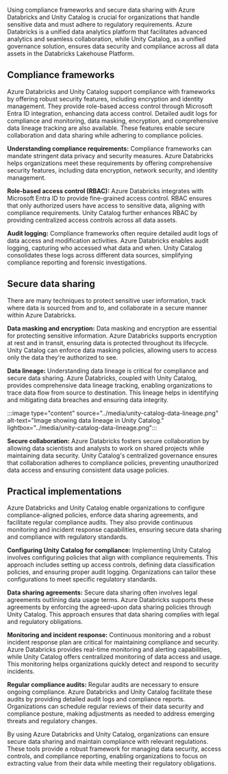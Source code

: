 Using compliance frameworks and secure data sharing with Azure Databricks and Unity Catalog is crucial for organizations that handle sensitive data and must adhere to regulatory requirements. Azure Databricks is a unified data analytics platform that facilitates advanced analytics and seamless collaboration, while Unity Catalog, as a unified governance solution, ensures data security and compliance across all data assets in the Databricks Lakehouse Platform.

## Compliance frameworks
Azure Databricks and Unity Catalog support compliance with frameworks by offering robust security features, including encryption and identity management. They provide role-based access control through Microsoft Entra ID integration, enhancing data access control. Detailed audit logs for compliance and monitoring, data masking, encryption, and comprehensive data lineage tracking are also available. These features enable secure collaboration and data sharing while adhering to compliance policies.

**Understanding compliance requirements:**
Compliance frameworks can mandate stringent data privacy and security measures. Azure Databricks helps organizations meet these requirements by offering comprehensive security features, including data encryption, network security, and identity management.

**Role-based access control (RBAC):**
Azure Databricks integrates with Microsoft Entra ID to provide fine-grained access control. RBAC ensures that only authorized users have access to sensitive data, aligning with compliance requirements. Unity Catalog further enhances RBAC by providing centralized access controls across all data assets.

**Audit logging:**
Compliance frameworks often require detailed audit logs of data access and modification activities. Azure Databricks enables audit logging, capturing who accessed what data and when. Unity Catalog consolidates these logs across different data sources, simplifying compliance reporting and forensic investigations.

## Secure data sharing
There are many techniques to protect sensitive user information, track where data is sourced from and to, and collaborate in a secure manner within Azure Databricks.

**Data masking and encryption:**
Data masking and encryption are essential for protecting sensitive information. Azure Databricks supports encryption at rest and in transit, ensuring data is protected throughout its lifecycle. Unity Catalog can enforce data masking policies, allowing users to access only the data they're authorized to see.

**Data lineage:**
Understanding data lineage is critical for compliance and secure data sharing. Azure Databricks, coupled with Unity Catalog, provides comprehensive data lineage tracking, enabling organizations to trace data flow from source to destination. This lineage helps in identifying and mitigating data breaches and ensuring data integrity.

:::image type="content" source="../media/unity-catalog-data-lineage.png" alt-text="Image showing data lineage in Unity Catalog." lightbox="../media/unity-catalog-data-lineage.png":::

**Secure collaboration:**
Azure Databricks fosters secure collaboration by allowing data scientists and analysts to work on shared projects while maintaining data security. Unity Catalog's centralized governance ensures that collaboration adheres to compliance policies, preventing unauthorized data access and ensuring consistent data usage policies.

## Practical implementations
Azure Databricks and Unity Catalog enable organizations to configure compliance-aligned policies, enforce data sharing agreements, and facilitate regular compliance audits. They also provide continuous monitoring and incident response capabilities, ensuring secure data sharing and compliance with regulatory standards.

**Configuring Unity Catalog for compliance:**
Implementing Unity Catalog involves configuring policies that align with compliance requirements. This approach includes setting up access controls, defining data classification policies, and ensuring proper audit logging. Organizations can tailor these configurations to meet specific regulatory standards.

**Data sharing agreements:**
Secure data sharing often involves legal agreements outlining data usage terms. Azure Databricks supports these agreements by enforcing the agreed-upon data sharing policies through Unity Catalog. This approach ensures that data sharing complies with legal and regulatory obligations.

**Monitoring and incident response:**
Continuous monitoring and a robust incident response plan are critical for maintaining compliance and security. Azure Databricks provides real-time monitoring and alerting capabilities, while Unity Catalog offers centralized monitoring of data access and usage. This monitoring helps organizations quickly detect and respond to security incidents.

**Regular compliance audits:**
Regular audits are necessary to ensure ongoing compliance. Azure Databricks and Unity Catalog facilitate these audits by providing detailed audit logs and compliance reports. Organizations can schedule regular reviews of their data security and compliance posture, making adjustments as needed to address emerging threats and regulatory changes.

By using Azure Databricks and Unity Catalog, organizations can ensure secure data sharing and maintain compliance with relevant regulations. These tools provide a robust framework for managing data security, access controls, and compliance reporting, enabling organizations to focus on extracting value from their data while meeting their regulatory obligations.